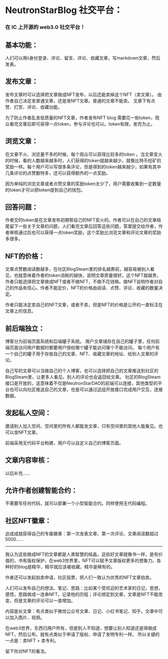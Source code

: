 # NeutronStarBlog 社交平台：
### 在 IC 上开源的 web3.0 社交平台！
## 基本功能：
人们可以用ii身份登录、评论、留言、评论、收藏文章，写markdown文章，然后发表。

## 发布文章：
发布文章时可以选择把文章做成NFT发布，以后还能卖掉这个NFT（卖文章）。
由作者自己决定发普通文章，还是发NFT文章。普通的文章不能卖。
文章下有点赞、打赏、评论、收藏功能。

为了防止作者乱发低质量的NFT文章，作者发布NFT blog 需要花一些token，观众看完文章后即可获得一点token，参与评论也可以。token有限，发完为止。

## 浏览文章：
在文章不火、浏览量不多的时候，每个观众可以获得比较多的token 。当文章变火的时候，看的人数越来越多时，人们获得的token就越来越少。就像比特币挖矿的奖励一样。每个用户可以写很多条评论，但是得到的token越来越少，如果有其中几条评论的点赞数特多，还可以获得额外的一点奖励。

因为单纯的浏览文章或者点赞文章的奖励token太少了，用户需要收集到一定数量的token才可以把token提到自己的钱包。

## 回答问题：
作者交的token是在文章发布初期帮自己的NFT变火的。作者可以在自己的文章结尾留下一些关于文章的问题，人们看完文章后回答这些问题，答案提交给作者，作者审核通过后也可以获得一点token奖励，这个奖励比浏览文章和评论文章的奖励多很多。

## NFT的价格：
文章点赞数阅读数越多，在社区BlogSteam里的排名越靠前，越容易被别人看见，也就意味着作者的token消耗的越快，说明文章质量很好。这个NFT就越贵，作者只能选择把文章做成NFT或者不做NFT，不做不花钱嘛。做NFT说明作者对自己的作品有信心。作者不能定价，NFT的价格由阅读、点赞、评论、收藏的数量决定。

作者只能决定卖自己的NFT文章，或者不卖，但是NFT的价格是公开的一直标注在文章上的信息。

## 前后端独立：
博客分为前端页面系统和后端罐子系统。
用户文章储存在自己的罐子里，任何前端页面访问用户数据时都要用户授权哪个罐子能访问哪个不能访问。
每个用户有一个自己的罐子用于存放自己的文章、NFT、收藏文章的地址、给别人文章的评论。

自己写的文章可以当做自己的个人博客，也可以选择把自己的文章推送到社区的BlogSteam里，让更多人看见。别人的评论也会返回给文章。
社区的BlogSteam接口是开放的，这意味着不仅是NeutronStarDAO的前端可以连接，其他类型的平台也可以向社区推送自己的文章，也是可以通过这组开放接口完成用户交互，连接数据。

## 发起私人空间：
邀请别人加入空间，空间里的所有人都能发文章，只有空间里的其他人能看见。也可以发NFT文章。

前端采用无代码平台构建，用户可以自定义自己的博客页面。

## 文章内容审核：
以后补充......

## 允许作者创建智能合约：
不需要写任何代码，就可以部署一个小型智能合约。同样使用无代码编程。

## 社区NFT徽章：
达成成就获得自己的专属徽章：第一次发表文章、第一次评论、文章阅读数超过5000......

---

我认为这些做成NFT的文章都是人类智慧的结晶，这些好文章就像书一样，是有价值的，书有版权保护，在web3世界里，NFT可以赋予文章版权更多的想象力。各种好的blog是精华，精华就应该被收藏，精华是稀有的。

作者还可以发起拍卖申请，社区投票，把人们一致认为优秀的NFT文章拍卖。

人们可以发布自己的想法、笔记、思路：比如某个受欢迎的艺术家的日记，思想，感悟，思路做成一连串NFT，记录他的历程；评论绑定到文章，文章是NFT不能改变，但是文章的评论可以一直增加。

内容是长文章：有点类似于微信公众号文章、日记、小红书笔记、知乎。文章中可以加入图片、视频。

在web3世界，东西归用户所有，但是别人不知道，想要让别人知道还是得做成NFT，然后公布。就有点类似于申请了版权、申请了发明专利一样。
所以关键的一点是：卖NFT = 卖专利。

留下你对NFT的看法。
